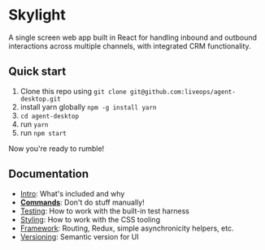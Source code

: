 # Skylight
A single screen web app built in React for handling inbound and outbound interactions across multiple channels, with integrated CRM functionality.

## Quick start

1. Clone this repo using `git clone git@github.com:liveops/agent-desktop.git`
2. install yarn globally `npm -g install yarn`
3. `cd agent-desktop`
4. run `yarn`
5. run `npm start`

Now you're ready to rumble!

## Documentation

- [Intro](docs/general): What's included and why
- [**Commands**](docs/general/commands.md): Don't do stuff manually!
- [Testing](docs/testing): How to work with the built-in test harness
- [Styling](docs/css): How to work with the CSS tooling
- [Framework](docs/js): Routing, Redux, simple asynchronicity helpers, etc.
- [Versioning](docs/general/versioning.md): Semantic version for UI
